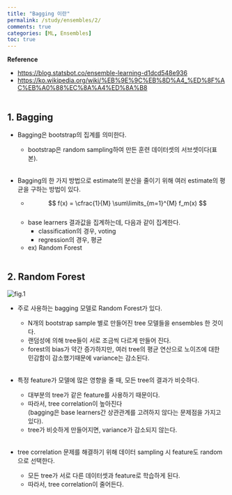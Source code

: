 ```yaml
---
title: "Bagging 이란"
permalink: /study/ensembles/2/
comments: true
categories: [ML, Ensembles]
toc: true
---
```


**Reference**

- https://blog.statsbot.co/ensemble-learning-d1dcd548e936
- https://ko.wikipedia.org/wiki/%EB%9E%9C%EB%8D%A4_%ED%8F%AC%EB%A0%88%EC%8A%A4%ED%8A%B8
<br><br>

## 1. Bagging

- Bagging은 bootstrap의 집계를 의미한다.
  - bootstrap은 random sampling하여 만든 훈련 데이터셋의 서브셋이다(표본).
<br><br>

- Bagging의 한 가지 방법으로 estimate의 분산을 줄이기 위해 여러 estimate의 평균을 구하는 방법이 있다.
  - $$ f(x) = \cfrac{1}{M} \sum\limits_{m=1}^{M} f_m(x) $$ <br>
  - base learners 결과값을 집계하는데, 다음과 같이 집계한다.
    - classification의 경우, voting
    - regression의 경우, 평균
  - ex) Random Forest
<br><br>

## 2. Random Forest

![fig.1](../images/ensembles_2_1.png)

- 주로 사용하는 bagging 모델로 Random Forest가 있다.
  - N개의 bootstrap sample 별로 만들어진 tree 모델들을 ensembles 한 것이다.
  - 랜덤성에 의해 tree들이 서로 조금씩 다르게 만들어 진다.
  - forest의 bias가 약간 증가하지만, 여러 tree의 평균 연산으로 노이즈에 대한 민감함이 감소했기때문에 variance는 감소된다.
<br><br>

- 특정 feature가 모델에 많은 영향을 줄 때, 모든 tree의 결과가 비슷하다.
  - 대부분의 tree가 같은 feature를 사용하기 때문이다.
  - 따라서, tree correlation이 높아진다 <br>
    (bagging은 base learners간 상관관계를 고려하지 않다는 문제점을 가지고 있다).
  - tree가 비슷하게 만들어지면, variance가 감소되지 않는다.
<br><br>

- tree correlation 문제를 해결하기 위해 데이터 sampling 시 feature도 random으로 선택한다.
  - 모든 tree가 서로 다른 데이터셋과 feature로 학습하게 된다.
  - 따라서, tree correlation이 줄어든다.
